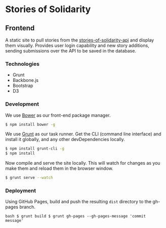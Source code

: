 # Stories of Solidarity

## Frontend 

A static site to pull stories from the [stories-of-solidarity-api](https://github.com/spacedogXYZ/stories-of-solidarity-api) and display them visually. Provides user login capability and new story additions, sending submissions over the API to be saved in the database.

### Technologies

* Grunt
* Backbone.js
* Bootstrap
* D3

### Development

We use [Bower](http://bower.io/) as our front-end package manager.

```bash
$ npm install bower -g
```

We use [Grunt](http://gruntjs.com/) as our task runner. Get the CLI (command line interface) and install it globally, and any other devDependencies locally.

```bash
$ npm install grunt-cli -g
$ npm install
```

Now compile and serve the site locally. This will watch for changes as you make them and reload them in the browser window.
```bash
$ grunt serve --watch
```


### Deployment

Using GitHub Pages, build and push the resulting `dist` directory to the gh-pages branch.

``bash
$ grunt build
$ grunt gh-pages --gh-pages-message 'commit message'
``